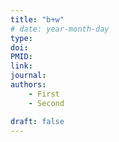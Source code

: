 ```yaml
---
title: "b+w"
# date: year-month-day
type: 
doi: 
PMID:
link: 
journal: 
authors: 
    - First
    - Second

draft: false
---
```

